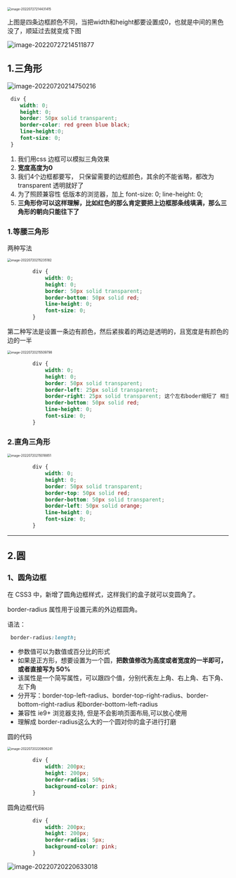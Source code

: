 <img src="C:\Users\kuang\AppData\Roaming\Typora\typora-user-images\image-20220727214431415.png" alt="image-20220727214431415" style="zoom:50%;" />

上图是四条边框颜色不同，当把width和height都要设置成0，也就是中间的黑色没了，顺延过去就变成下图

![image-20220727214511877](C:\Users\kuang\AppData\Roaming\Typora\typora-user-images\image-20220727214511877.png)

## 1.三角形

![image-20220720214750216](C:\Users\kuang\AppData\Roaming\Typora\typora-user-images\image-20220720214750216.png)

```css
 div {
 	width: 0; 
    height: 0;
    border: 50px solid transparent;
	border-color: red green blue black;
	line-height:0;
    font-size: 0;
 }
```

1. 我们用css 边框可以模拟三角效果
2. **宽度高度为0**
3. 我们4个边框都要写， 只保留需要的边框颜色，其余的不能省略，都改为 transparent 透明就好了
4. 为了照顾兼容性 低版本的浏览器，加上 font-size: 0;  line-height: 0;
5. **三角形你可以这样理解，比如红色的那么肯定要把上边框那条线填满，那么三角形的朝向只能往下了**

### 1.等腰三角形

两种写法

<img src="C:\Users\kuang\AppData\Roaming\Typora\typora-user-images\image-20220720215235182.png" alt="image-20220720215235182" style="zoom:50%;" />

```css
        div {
            width: 0;
            height: 0;
            border: 50px solid transparent;
            border-bottom: 50px solid red;
            line-height: 0;
            font-size: 0;
        }
```

第二种写法是设置一条边有颜色，然后紧挨着的两边是透明的，且宽度是有颜色的边的一半

<img src="C:\Users\kuang\AppData\Roaming\Typora\typora-user-images\image-20220720215509798.png" alt="image-20220720215509798" style="zoom:50%;" />

```css
        div {
            width: 0;
            height: 0;
            border: 50px solid transparent;
            border-left: 25px solid transparent;
            border-right: 25px solid transparent; 这个左右boder缩短了 相当于整个盒子宽缩短了 高没变
            border-bottom: 50px solid red;
            line-height: 0;
            font-size: 0;
        }
```

### 2.直角三角形

<img src="C:\Users\kuang\AppData\Roaming\Typora\typora-user-images\image-20220720215018851.png" alt="image-20220720215018851" style="zoom:50%;" />

```css
        div {
            width: 0;
            height: 0;
            border: 50px solid transparent;
            border-top: 50px solid red;
            border-bottom: 50px solid transparent;
            border-left: 50px solid orange;
            line-height: 0;
            font-size: 0;
        }
```

---

## 2.圆

### 1、圆角边框

在 CSS3 中，新增了圆角边框样式，这样我们的盒子就可以变圆角了。

border-radius 属性用于设置元素的外边框圆角。

语法：

```css
 border-radius:length;    
```

- 参数值可以为数值或百分比的形式
- 如果是正方形，想要设置为一个圆，**把数值修改为高度或者宽度的一半即可，或者直接写为 50%**
- 该属性是一个简写属性，可以跟四个值，分别代表左上角、右上角、右下角、左下角
- 分开写：border-top-left-radius、border-top-right-radius、border-bottom-right-radius 和border-bottom-left-radius
- 兼容性 ie9+ 浏览器支持, 但是不会影响页面布局,可以放心使用
- 理解成 border-radius这么大的一个圆对你的盒子进行打磨

圆的代码

<img src="C:\Users\kuang\AppData\Roaming\Typora\typora-user-images\image-20220720220606241.png" alt="image-20220720220606241" style="zoom:50%;" />

```css
        div {
            width: 200px;
            height: 200px;
            border-radius: 50%;
            background-color: pink;
        }
```

圆角边框代码

```css
        div {
            width: 200px;
            height: 200px;
            border-radius: 5px;
            background-color: pink;
        }
```

![image-20220720220633018](C:\Users\kuang\AppData\Roaming\Typora\typora-user-images\image-20220720220633018.png)